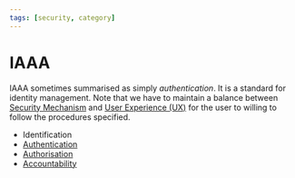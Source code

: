 ```yaml
---
tags: [security, category]
---
```


# IAAA

IAAA sometimes summarised as simply *authentication*. It is a standard for
identity management. Note that we have to maintain a balance between [Security Mechanism](202209261402.md)
and [User Experience (UX)](202303242126.md) for the user to willing to follow
the procedures specified.

- Identification
- [Authentication](202210022151.md)
- [Authorisation](202210221159.md)
- [Accountability](202210221202.md)
